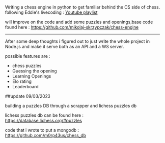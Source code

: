 Writing a chess engine in python to get familiar behind the CS side of chess.
following Eddie's livecoding : [Youtube playlist](https://www.youtube.com/playlist?list=PLBwF487qi8MGU81nDGaeNE1EnNEPYWKY_)

will improve on the code and add some puzzles and openings,base code found here : https://github.com/mikolaj-skrzypczak/chess-engine

---------------------------------------------------------------------------------------------------------------------------------

After some deep thoughts i figured out to just write the whole project in Node.js and make it serve both as an API and a WS server.

possible features are :

- chess puzzles
- Guessing the opening
- Learning Openings
- Elo rating
- Leaderboard

##update 09/03/2023

building a puzzles DB through a scrapper and lichess puzzles db 

lichess puzzles db can be found here : https://database.lichess.org/#puzzles

code that i wrote to put a mongodb : https://github.com/m0rp43us/chess_db

